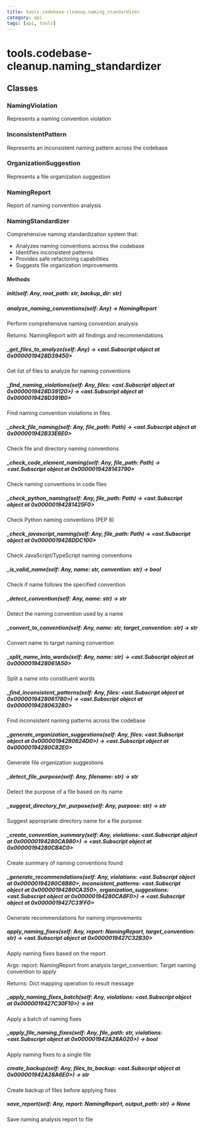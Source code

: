 ```yaml
---
title: tools.codebase-cleanup.naming_standardizer
category: api
tags: [api, tools]
---
```


# tools.codebase-cleanup.naming_standardizer



## Classes

### NamingViolation

Represents a naming convention violation

### InconsistentPattern

Represents an inconsistent naming pattern across the codebase

### OrganizationSuggestion

Represents a file organization suggestion

### NamingReport

Report of naming convention analysis

### NamingStandardizer

Comprehensive naming standardization system that:
- Analyzes naming conventions across the codebase
- Identifies inconsistent patterns
- Provides safe refactoring capabilities
- Suggests file organization improvements

#### Methods

##### __init__(self: Any, root_path: str, backup_dir: str)



##### analyze_naming_conventions(self: Any) -> NamingReport

Perform comprehensive naming convention analysis

Returns:
    NamingReport with all findings and recommendations

##### _get_files_to_analyze(self: Any) -> <ast.Subscript object at 0x0000019428D39450>

Get list of files to analyze for naming conventions

##### _find_naming_violations(self: Any, files: <ast.Subscript object at 0x0000019428D39120>) -> <ast.Subscript object at 0x0000019428D391B0>

Find naming convention violations in files

##### _check_file_naming(self: Any, file_path: Path) -> <ast.Subscript object at 0x000001942B33E6E0>

Check file and directory naming conventions

##### _check_code_element_naming(self: Any, file_path: Path) -> <ast.Subscript object at 0x0000019428143790>

Check naming conventions in code files

##### _check_python_naming(self: Any, file_path: Path) -> <ast.Subscript object at 0x00000194281425F0>

Check Python naming conventions (PEP 8)

##### _check_javascript_naming(self: Any, file_path: Path) -> <ast.Subscript object at 0x0000019428DDC100>

Check JavaScript/TypeScript naming conventions

##### _is_valid_name(self: Any, name: str, convention: str) -> bool

Check if name follows the specified convention

##### _detect_convention(self: Any, name: str) -> str

Detect the naming convention used by a name

##### _convert_to_convention(self: Any, name: str, target_convention: str) -> str

Convert name to target naming convention

##### _split_name_into_words(self: Any, name: str) -> <ast.Subscript object at 0x0000019428061A50>

Split a name into constituent words

##### _find_inconsistent_patterns(self: Any, files: <ast.Subscript object at 0x0000019428061780>) -> <ast.Subscript object at 0x0000019428063280>

Find inconsistent naming patterns across the codebase

##### _generate_organization_suggestions(self: Any, files: <ast.Subscript object at 0x00000194280624D0>) -> <ast.Subscript object at 0x00000194280C82E0>

Generate file organization suggestions

##### _detect_file_purpose(self: Any, filename: str) -> str

Detect the purpose of a file based on its name

##### _suggest_directory_for_purpose(self: Any, purpose: str) -> str

Suggest appropriate directory name for a file purpose

##### _create_convention_summary(self: Any, violations: <ast.Subscript object at 0x00000194280CA980>) -> <ast.Subscript object at 0x00000194280CB4C0>

Create summary of naming conventions found

##### _generate_recommendations(self: Any, violations: <ast.Subscript object at 0x00000194280C8B80>, inconsistent_patterns: <ast.Subscript object at 0x00000194280CA350>, organization_suggestions: <ast.Subscript object at 0x00000194280CA8F0>) -> <ast.Subscript object at 0x0000019427C31FF0>

Generate recommendations for naming improvements

##### apply_naming_fixes(self: Any, report: NamingReport, target_convention: str) -> <ast.Subscript object at 0x0000019427C32B30>

Apply naming fixes based on the report

Args:
    report: NamingReport from analysis
    target_convention: Target naming convention to apply
    
Returns:
    Dict mapping operation to result message

##### _apply_naming_fixes_batch(self: Any, violations: <ast.Subscript object at 0x0000019427C30F10>) -> int

Apply a batch of naming fixes

##### _apply_file_naming_fixes(self: Any, file_path: str, violations: <ast.Subscript object at 0x000001942A28A020>) -> bool

Apply naming fixes to a single file

##### create_backup(self: Any, files_to_backup: <ast.Subscript object at 0x000001942A28A6E0>) -> str

Create backup of files before applying fixes

##### save_report(self: Any, report: NamingReport, output_path: str) -> None

Save naming analysis report to file

